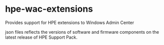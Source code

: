 # hpe-wac-extensions
Provides support for HPE extensions to Windows Admin Center

json files reflects the versions of software and firmware components on the latest release of HPE Support Pack.
